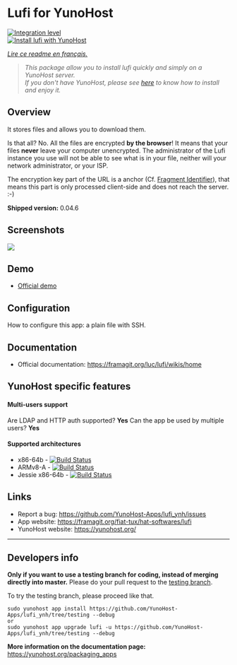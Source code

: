 # Lufi for YunoHost

[![Integration level](https://dash.yunohost.org/integration/lufi.svg)](https://dash.yunohost.org/appci/app/lufi)  
[![Install lufi with YunoHost](https://install-app.yunohost.org/install-with-yunohost.png)](https://install-app.yunohost.org/?app=lufi)

*[Lire ce readme en français.](./README_fr.md)*

> *This package allow you to install lufi quickly and simply on a YunoHost server.  
If you don't have YunoHost, please see [here](https://yunohost.org/#/install) to know how to install and enjoy it.*

## Overview
It stores files and allows you to download them.

Is that all? No. All the files are encrypted **by the browser**! It means that your files **never** leave your computer unencrypted.
The administrator of the Lufi instance you use will not be able to see what is in your file, neither will your network administrator, or your ISP.

The encryption key part of the URL is a anchor (Cf. [Fragment Identifier](https://en.wikipedia.org/wiki/Fragment_identifier)), that means this part is only processed client-side and does not reach the server. :-)

**Shipped version:** 0.04.6

## Screenshots

![](https://framalibre.org/sites/default/files/screenshot_lufi_1.png)

## Demo

* [Official demo](https://demo.lufi.io/)

## Configuration

How to configure this app: a plain file with SSH.

## Documentation

 * Official documentation: https://framagit.org/luc/lufi/wikis/home

## YunoHost specific features

#### Multi-users support

Are LDAP and HTTP auth supported? **Yes**
Can the app be used by multiple users? **Yes**

#### Supported architectures

* x86-64b - [![Build Status](https://ci-apps.yunohost.org/ci/logs/lufi%20%28Community%29.svg)](https://ci-apps.yunohost.org/ci/apps/lufi/)
* ARMv8-A - [![Build Status](https://ci-apps-arm.yunohost.org/ci/logs/lufi%20%28Community%29.svg)](https://ci-apps-arm.yunohost.org/ci/apps/lufi/)
* Jessie x86-64b - [![Build Status](https://ci-stretch.nohost.me/ci/logs/lufi%20%28Community%29.svg)](https://ci-stretch.nohost.me/ci/apps/lufi/)

## Links

 * Report a bug: https://github.com/YunoHost-Apps/lufi_ynh/issues
 * App website: https://framagit.org/fiat-tux/hat-softwares/lufi
 * YunoHost website: https://yunohost.org/

---

Developers info
----------------

**Only if you want to use a testing branch for coding, instead of merging directly into master.**
Please do your pull request to the [testing branch](https://github.com/YunoHost-Apps/lufi_ynh/tree/testing).

To try the testing branch, please proceed like that.
```
sudo yunohost app install https://github.com/YunoHost-Apps/lufi_ynh/tree/testing --debug
or
sudo yunohost app upgrade lufi -u https://github.com/YunoHost-Apps/lufi_ynh/tree/testing --debug
```

**More information on the documentation page:**  
https://yunohost.org/packaging_apps
